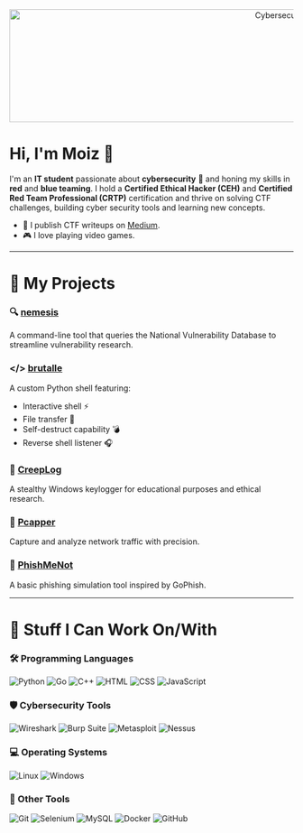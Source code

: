 <div align="center">
  <img src="https://i.gifer.com/RXi9.gif" alt="Cybersecurity Banner" width="1000" height="200">
</div>

# Hi, I'm Moiz 👋

I'm an **IT student** passionate about **cybersecurity** 🔐 and honing my skills in **red** and **blue teaming**. I hold a **Certified Ethical Hacker (CEH)** and **Certified Red Team Professional (CRTP)** certification and thrive on solving CTF challenges, building cyber security tools and learning new concepts.
 
- 🔑 I publish CTF writeups on [Medium](https://medium.com/@rizzziom).
- 🎮 I love playing video games.

---

# 🚀 My Projects

### 🔍 **[nemesis](https://github.com/RIZZZIOM/nemesis.git)**
A command-line tool that queries the National Vulnerability Database to streamline vulnerability research.

### </> **[brutalle](https://github.com/RIZZZIOM/brutalle.git)**
A custom Python shell featuring:
- Interactive shell ⚡
- File transfer 📂
- Self-destruct capability 💣
- Reverse shell listener 🎧

### 🔑 **[CreepLog](https://github.com/RIZZZIOM/creeplog.git)**
A stealthy Windows keylogger for educational purposes and ethical research.

### 📡 **[Pcapper](https://github.com/RIZZZIOM/pcapper.git)**
Capture and analyze network traffic with precision.

### 🎣 **[PhishMeNot](https://github.com/RIZZZIOM/PhishMeNot.git)**
A basic phishing simulation tool inspired by GoPhish.

---

# 🧩 Stuff I Can Work On/With

### 🛠️ Programming Languages
![Python](https://img.shields.io/badge/Python-3670A0?style=for-the-badge&logo=python&logoColor=ffdd54)
![Go](https://img.shields.io/badge/Go-00ADD8?style=for-the-badge&logo=go&logoColor=white)
![C++](https://img.shields.io/badge/C%2B%2B-00599C?style=for-the-badge&logo=c%2B%2B&logoColor=white)
![HTML](https://img.shields.io/badge/HTML5-E34F26?style=for-the-badge&logo=html5&logoColor=white)
![CSS](https://img.shields.io/badge/CSS3-1572B6?style=for-the-badge&logo=css3&logoColor=white)
![JavaScript](https://img.shields.io/badge/JavaScript-F7DF1E?style=for-the-badge&logo=javascript&logoColor=black)

### 🛡️ Cybersecurity Tools
![Wireshark](https://img.shields.io/badge/Wireshark-1679A7?style=for-the-badge&logo=wireshark&logoColor=white)
![Burp Suite](https://img.shields.io/badge/Burp_Suite-FF8700?style=for-the-badge&logo=burpsuite&logoColor=white)
![Metasploit](https://img.shields.io/badge/Metasploit-5082C2?style=for-the-badge&logo=metasploit&logoColor=white)
![Nessus](https://img.shields.io/badge/Nessus-45A049?style=for-the-badge&logo=tenable&logoColor=white)

### 💻 Operating Systems
![Linux](https://img.shields.io/badge/Linux-FCC624?style=for-the-badge&logo=linux&logoColor=black)
![Windows](https://img.shields.io/badge/Windows-0078D6?style=for-the-badge&logo=windows&logoColor=white)

### 🔧 Other Tools
![Git](https://img.shields.io/badge/Git-F05032?style=for-the-badge&logo=git&logoColor=white)
![Selenium](https://img.shields.io/badge/Selenium-43B02A?style=for-the-badge&logo=selenium&logoColor=white)
![MySQL](https://img.shields.io/badge/MySQL-4479A1?style=for-the-badge&logo=mysql&logoColor=white)
![Docker](https://img.shields.io/badge/Docker-2496ED?style=for-the-badge&logo=docker&logoColor=white)
![GitHub](https://img.shields.io/badge/GitHub-181717?style=for-the-badge&logo=github&logoColor=white)
